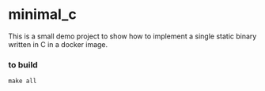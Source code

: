 # minimal_c

This is a small demo project to show how to implement a single static binary written in C in a docker image.

### to build

``
make all
``
